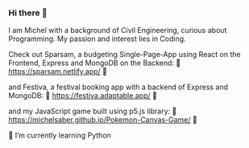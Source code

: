 ### Hi there 👋
I am Michel with a background of Civil Engineering, curious about Programming. My passion and interest lies in Coding.

Check out Sparsam, a budgeting Single-Page-App using React on the Frontend, Express and MongoDB on the Backend:
🤩 https://sparsam.netlify.app/ 🤩

and Festiva, a festival booking app with a backend of Express and MongoDB:
🤩 https://festiva.adaptable.app/ 🤩

and my JavaScript game built using p5.js library:
🤩 https://michelsaber.github.io/Pokemon-Canvas-Game/ 🤩

🌱 I’m currently learning Python 

<!--
**michelsaber/michelsaber** is a ✨ _special_ ✨ repository because its `README.md` (this file) appears on your GitHub profile.

Here are some ideas to get you started:

- 
- 
- 👯 I’m looking to collaborate on ...
- 🤔 I’m looking for help with ...
- 💬 Ask me about ...
- 📫 How to reach me: ...
- 😄 Pronouns: ...
- ⚡ Fun fact: ...
-->
